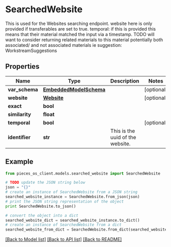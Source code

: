 # SearchedWebsite

This is used for the Websites searching endpoint.  website here is only provided if transferables are set to true.  temporal: if this is provided this means that their material matched the input via a timestamp.  TODO will want to consider returning related materials to this material potentially both associated/ and not associated materials ie suggestion: WorkstreamSuggestions

## Properties
Name | Type | Description | Notes
------------ | ------------- | ------------- | -------------
**var_schema** | [**EmbeddedModelSchema**](EmbeddedModelSchema.md) |  | [optional] 
**website** | [**Website**](Website.md) |  | [optional] 
**exact** | **bool** |  | 
**similarity** | **float** |  | 
**temporal** | **bool** |  | [optional] 
**identifier** | **str** | This is the uuid of the website. | 

## Example

```python
from pieces_os_client.models.searched_website import SearchedWebsite

# TODO update the JSON string below
json = "{}"
# create an instance of SearchedWebsite from a JSON string
searched_website_instance = SearchedWebsite.from_json(json)
# print the JSON string representation of the object
print SearchedWebsite.to_json()

# convert the object into a dict
searched_website_dict = searched_website_instance.to_dict()
# create an instance of SearchedWebsite from a dict
searched_website_from_dict = SearchedWebsite.from_dict(searched_website_dict)
```
[[Back to Model list]](../README.md#documentation-for-models) [[Back to API list]](../README.md#documentation-for-api-endpoints) [[Back to README]](../README.md)


